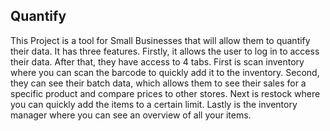 ## Quantify
This Project is a tool for Small Businesses that will allow them to quantify their data. It has three features. Firstly, it allows the user to log in to access their data. After that, they have access to 4 tabs. First is scan inventory where you can scan the barcode to quickly add it to the inventory. Second, they can see their batch data, which allows them to see their sales for a specific product and compare prices to other stores. Next is restock where you can quickly add the items to a certain limit. Lastly is the inventory manager where you can see an overview of all your items.
